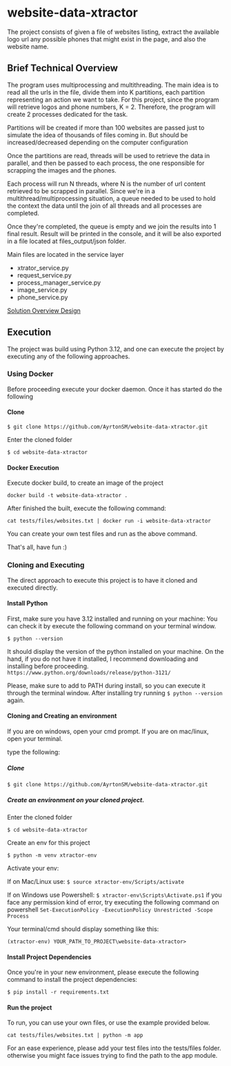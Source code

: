 # website-data-xtractor

The project consists of given a file of websites listing, extract the available logo url
any possible phones that might exist in the page, and also the website name. 

## Brief Technical Overview

The program uses multiprocessing and multithreading.
The main idea is to read all the urls in the file, divide them into K partitions,
each partition representing an action we want to take. For this project, since the program will
retrieve logos and phone numbers, K = 2. Therefore, the program will create 2 processes dedicated 
for the task.

Partitions will be created if more than 100 websites are passed just to simulate the idea of thousands
of files coming in. But should be increased/decreased depending on the computer configuration

Once the partitions are read, threads will be used to retrieve the data in parallel, and then be passed 
to each process, the one responsible for scrapping the images and the phones. 

Each process will run N threads, where N is the number of url content retrieved to be scrapped in parallel.
Since we're in a multithread/multiprocessing situation, a queue needed to be used to hold the context the data 
until the join of all threads and all processes are completed. 

Once they're completed, the queue is empty and we join the results into 1 final result. 
Result will be printed in the console, and it will be also exported in a file located at 
files_output/json folder. 


Main files are located in the service layer

- xtrator_service.py
- request_service.py
- process_manager_service.py
- image_service.py
- phone_service.py

[Solution Overview Design](https://github.com/AyrtonSM/website-data-xtractor/blob/main/website-data-xtractor.svg)


## Execution


The project was build using Python 3.12, and one can execute the project by executing 
any of the following approaches.


### Using Docker
Before proceeding execute your docker daemon. Once it has started do the following

#### Clone

`$ git clone https://github.com/AyrtonSM/website-data-xtractor.git`

Enter the cloned folder

`$ cd website-data-xtractor`

#### Docker Execution
Execute docker build, to create an image of the project

`docker build -t website-data-xtractor .`

After finished the built, execute the following command:

`cat tests/files/websites.txt | docker run -i website-data-xtractor`

You can create your own test files and run as the above command.

That's all, have fun :) 


### Cloning and Executing

The direct approach to execute this project is to have it cloned and executed directly.

#### Install Python
First, make sure you have 3.12 installed and running on your machine:
You can check it by execute the following command on your terminal window.

`$ python --version`

It should display the version of the python installed on your machine. 
On the hand, if you do not have it installed, I recommend downloading and installing before proceeding.
`https://www.python.org/downloads/release/python-3121/`

Please, make sure to add to PATH during install, so you can execute it through the terminal window.
After installing try running `$ python --version` again. 

#### Cloning and Creating an environment

If you are on windows, open your cmd prompt. If you are on mac/linux, open your terminal.

type the following:

##### Clone
`$ git clone https://github.com/AyrtonSM/website-data-xtractor.git`

##### Create an environment on your cloned project.
Enter the cloned folder

`$ cd website-data-xtractor`

Create an env for this project

`$ python -m venv xtractor-env`

Activate your env:

If on Mac/Linux use: `$ source xtractor-env/Scripts/activate`

If on Windows use Powershell: `$ xtractor-env\Scripts\Activate.ps1` if you face any permission kind of error, try executing the following command on powershell
`Set-ExecutionPolicy -ExecutionPolicy Unrestricted -Scope Process`

Your terminal/cmd should display something like this:

`(xtractor-env) YOUR_PATH_TO_PROJECT\website-data-xtractor>`

#### Install Project Dependencies

Once you're in your new environment, please execute the following command to install the project dependencies:

`$ pip install -r requirements.txt`

#### Run the project
To run, you can use your own files, or use the example provided below.

`cat tests/files/websites.txt | python -m app`

For an ease experience, please add your test files into the tests/files folder.
otherwise you might face issues trying to find the path to the app module. 
